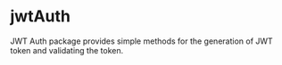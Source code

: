 # jwtAuth
JWT Auth package provides simple methods for the generation of JWT token and validating the token. 
